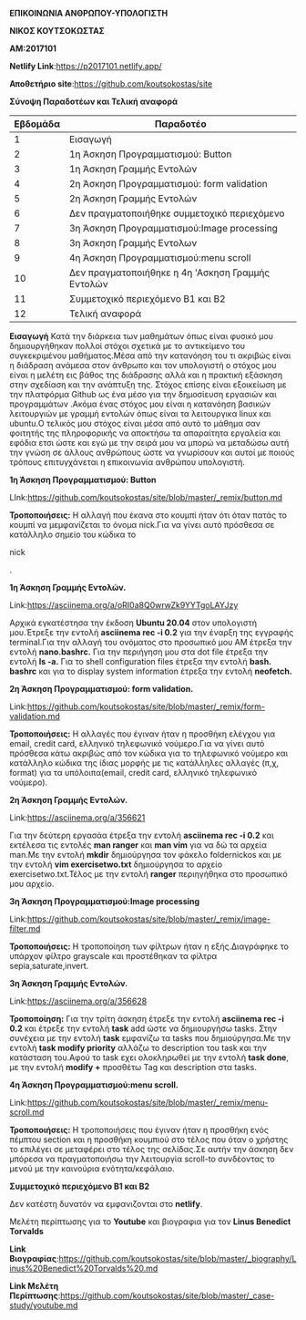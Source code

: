 **ΕΠΙΚΟΙΝΩΝΙΑ ΑΝΘΡΩΠΟΥ-ΥΠΟΛΟΓΙΣΤΗ**

**ΝΙΚΟΣ ΚΟΥΤΣΟΚΩΣΤΑΣ**

**ΑΜ:2017101**

**Netlify Link**:https://p2017101.netlify.app/

**Αποθετήριο site**:https://github.com/koutsokostas/site

**Σύνοψη Παραδοτέων και Τελική αναφορά**


| Εβδομάδα | Παραδοτέο |
| --- | --- |
| 1 |Εισαγωγή|
| 2 |1η Άσκηση Προγραμματισμού: Button|
| 3 |1η Άσκηση Γραμμής Εντολών|
| 4 |2η Άσκηση Προγραμματισμού: form validation|
| 5 |2η Άσκηση Γραμμής Εντολών|
| 6 |Δεν πραγματοποιήθηκε συμμετοχικό περιεχόμενο|
| 7 |3η Άσκηση Προγραμματισμού:Image processing|
| 8 |3η Άσκηση Γραμμής Εντολων|
| 9 |4η Άσκηση Προγραμματισμού:menu scroll|
| 10 |Δεν πραγματοποιήθηκε η 4η 'Ασκηση Γραμμής Εντολών|
| 11 |Συμμετοχικό περιεχόμενο Β1 και Β2|
| 12 |Τελική αναφορά|


**Εισαγωγή**
Κατά την διάρκεια των μαθημάτων όπως είναι φυσικό μου δημιουργήθηκαν πολλοί στόχοι σχετικά με το αντικείμενο του συγκεκριμένου μαθήματος.Μέσα από την κατανόηση του τι ακριβώς είναι η διάδραση ανάμεσα στον άνθρωπο και τον υπολογιστή ο στόχος μου είναι η μελέτη  εις βάθος της διάδρασης αλλά και η πρακτική εξάσκηση στην σχεδίαση και την ανάπτυξη της. Στόχος επίσης είναι εξοικείωση με την πλατφόρμα Github ως ένα μέσο για την δημοσίευση εργασιών και προγραμμάτων .Ακόμα ένας στόχος μου είναι η κατανόηση βασικών λειτουργιών με γραμμή εντολών όπως είναι τα λειτουργικα linux και ubuntu.Ο τελικός μου στόχος είναι μέσα από αυτό το μάθημα σαν φοιτητής της πληροφορικής να αποκτήσω τα απαραίτητα εργαλεία και εφόδια ετσι ώστε και εγώ με την σειρά μου να μπορώ να μεταδώσω αυτή την γνώση σε άλλους ανθρώπους ώστε να γνωρίσουν και αυτοί με ποιούς τρόπους επιτυγχάνεται η επικοινωνία ανθρώπου υπολογιστή.


**1η Άσκηση Προγραμματισμού: Button**

LInk:https://github.com/koutsokostas/site/blob/master/_remix/button.md

**Τροποποιήσεις:**
Η αλλαγή που έκανα στο κουμπί ήταν ότι όταν πατάς το κουμπί να μεμφανίζεται το όνομα nick.Για να γίνει αυτό πρόσθεσα σε κατάλληλο σημείο του κώδικα το <p> nick </p>.


**1η Άσκηση Γραμμής Εντολών.**

Link:https://asciinema.org/a/oRI0a8Q0wrwZk9YYTgoLAYJzy

Αρχικά εγκατέστησα την έκδοση **Ubuntu 20.04** στον υπολογιστή μου.Έτρεξε την εντολή **asciinema rec -i 0.2** για την έναρξη της εγγραφής terminal.Για την αλλαγή του ονόματος στο προσωπικό μου ΑΜ έτρεξα την εντολή **nano.bashrc.** Για την περιήγηση μου στα dot file έτρεξα την εντολή  **ls -a.** Για το  shell configuration files έτρεξα την εντολή **bash. bashrc** και για το display system information έτρεξα την εντολή **neofetch.**


**2η Άσκηση Προγραμματισμού: form validation.**

Link:https://github.com/koutsokostas/site/blob/master/_remix/form-validation.md

**Τροποποιήσεις:**
Η αλλαγές που έγιναν ήταν  η προσθήκη ελέγχου για email, credit card, ελληνικό τηλεφωνικό νούμερο.Για να γίνει αυτό πρόσθεσα κάτω ακριβώς από τον κώδικα για το τηλεφωνικό νούμερο και κατάλληλο κώδικα της ίδιας μορφής με τις κατάλληλες αλλαγές (π,χ, format) για τα υπόλοιπα(email, credit card, ελληνικό τηλεφωνικό νούμερο).


**2η Άσκηση Γραμμής Εντολών.**

Link:https://asciinema.org/a/356621

Για την δεύτερη εργασάα έτρεξα την εντολή **asciinema rec -i 0.2** και εκτέλεσα τις εντολές **man ranger** και **man vim** για να δώ τα αρχεία man.Με την εντολή **mkdir** δημιούργησα τον φάκελο foldernickos και με την εντολή **vim exercisetwo.txt** δημιούργησα το αρχείο exercisetwo.txt.Τέλος με την εντολή **ranger** περιηγήθηκα στο προσωπικό μου αρχείο.


**3η Άσκηση Προγραμματισμού:Image processing**

Link:https://github.com/koutsokostas/site/blob/master/_remix/image-filter.md

**Τροποποιήσεις:**
Η τροποποίηση των φίλτρων ήταν η εξής.Διαγράφηκε το υπάρχον φίλτρο grayscale και προστέθηκαν τα φίλτρα sepia,saturate,invert.


**3η Άσκηση Γραμμής Εντολών.**

Link:https://asciinema.org/a/356628

**Τροποποίηση:**
Για την τρίτη άσκηση έτρεξε την εντολή **asciinema rec -i 0.2** και έτρεξε την εντολή **task** add ώστε να δημιουργήσω tasks. Στην συνέχεια με την εντολή **task** εμφανίζω τα tasks που δημιούργησα.Με την εντολή **task modify priority** αλλάζω το description του task και την κατάσταση του.Αφού το task εχει ολοκληρωθεί με την εντολή **task done**, με την εντολή **modify +** προσθέτω Tag και description στα tasks.


**4η Άσκηση Προγραμματισμού:menu scroll.**

Link:https://github.com/koutsokostas/site/blob/master/_remix/menu-scroll.md

**Τροποποιήσεις:**
Η τροποποιήσεις που έγιναν ήταν η  προσθήκη ενός πέμπτου section και η προσθήκη κουμπιού στο τέλος που όταν ο χρήστης το επιλέγει σε μεταφέρει στο τέλος της σελίδας.Σε αυτήν την άσκηση δεν μπόρεσα να πραγματοποιήσω την λειτουργία scroll-to συνδέοντας το μενού με την καινούρια ενότητα/κεφάλαιο.


**Συμμετοχικό περιεχόμενο Β1 και Β2**

Δεν κατέστη δυνατόν να  εμφανιζονται στο **netlify**.

Μελέτη περίπτωσης για το **Youtube** και βιογραφια για τον **Linus Benedict Torvalds**

**Link Βιογραφίας**:https://github.com/koutsokostas/site/blob/master/_biography/Linus%20Benedict%20Torvalds%20.md

**Link Μελέτη Περίπτωσης**:https://github.com/koutsokostas/site/blob/master/_case-study/youtube.md




